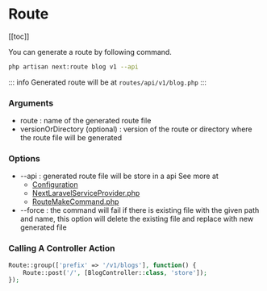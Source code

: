# Route

[[toc]]

You can generate a route by following command.

```bash
php artisan next:route blog v1 --api
```
::: info
Generated route will be at `routes/api/v1/blog.php`
:::
### Arguments

- route : name of the generated route file
- versionOrDirectory (optional) : version of the route or directory where the route file will be generated

### Options

- --api : generated route file will be store in a api See more at
  - [Configuration](https://github.com/laranex/next-laravel/blob/master/config/next-laravel.php)
  - [NextLaravelServiceProvider.php](https://github.com/laranex/next-laravel/blob/master/src/NextLaravelServiceProvider.php#L46)
  - [RouteMakeCommand.php](https://github.com/laranex/next-laravel/blob/master/src/Commands/RouteMakeCommand.php)
- --force : the command will fail if there is existing file with the given path and name, this option will delete the existing file and replace with new generated file

### Calling A Controller Action

```php
Route::group(['prefix' => '/v1/blogs'], function() {
    Route::post('/', [BlogController::class, 'store']);
});
```
